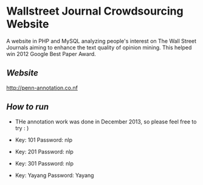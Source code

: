 Wallstreet Journal Crowdsourcing Website
========================================

A website in PHP and MySQL analyzing people's interest on The Wall Street Journals aiming to enhance the text quality of opinion mining. This helped win 2012 Google Best Paper Award. 

## _Website_
http://penn-annotation.co.nf

## _How to run_
* THe annotation work was done in December 2013, so please feel free to try : )
* Key: 101 
Password: nlp

* Key: 201
Password: nlp

* Key: 301
Password: nlp

* Key: Yayang
Password: Yayang
